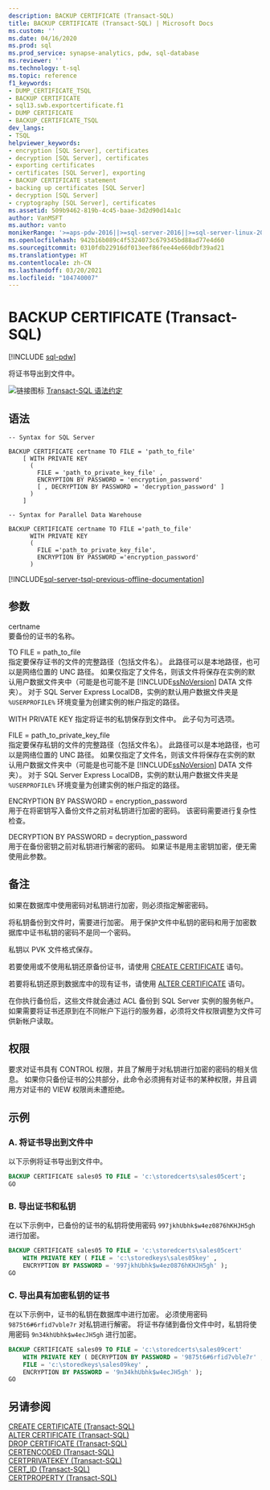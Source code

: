 ```yaml
---
description: BACKUP CERTIFICATE (Transact-SQL)
title: BACKUP CERTIFICATE (Transact-SQL) | Microsoft Docs
ms.custom: ''
ms.date: 04/16/2020
ms.prod: sql
ms.prod_service: synapse-analytics, pdw, sql-database
ms.reviewer: ''
ms.technology: t-sql
ms.topic: reference
f1_keywords:
- DUMP_CERTIFICATE_TSQL
- BACKUP CERTIFICATE
- sql13.swb.exportcertificate.f1
- DUMP CERTIFICATE
- BACKUP_CERTIFICATE_TSQL
dev_langs:
- TSQL
helpviewer_keywords:
- encryption [SQL Server], certificates
- decryption [SQL Server], certificates
- exporting certificates
- certificates [SQL Server], exporting
- BACKUP CERTIFICATE statement
- backing up certificates [SQL Server]
- decryption [SQL Server]
- cryptography [SQL Server], certificates
ms.assetid: 509b9462-819b-4c45-baae-3d2d90d14a1c
author: VanMSFT
ms.author: vanto
monikerRange: '>=aps-pdw-2016||>=sql-server-2016||>=sql-server-linux-2017'
ms.openlocfilehash: 942b16b089c4f5324073c679345bd88ad77e4d60
ms.sourcegitcommit: 0310fdb22916df013eef86fee44e660dbf39ad21
ms.translationtype: HT
ms.contentlocale: zh-CN
ms.lasthandoff: 03/20/2021
ms.locfileid: "104740007"
---
```

# <a name="backup-certificate-transact-sql"></a>BACKUP CERTIFICATE (Transact-SQL)
[!INCLUDE [sql-pdw](../../includes/applies-to-version/sql-pdw.md)]

  将证书导出到文件中。  
  
 ![链接图标](../../database-engine/configure-windows/media/topic-link.gif "“链接”图标") [Transact-SQL 语法约定](../../t-sql/language-elements/transact-sql-syntax-conventions-transact-sql.md)  
  
## <a name="syntax"></a>语法  
  
```syntaxsql
-- Syntax for SQL Server  
  
BACKUP CERTIFICATE certname TO FILE = 'path_to_file'  
    [ WITH PRIVATE KEY   
      (   
        FILE = 'path_to_private_key_file' ,  
        ENCRYPTION BY PASSWORD = 'encryption_password'   
        [ , DECRYPTION BY PASSWORD = 'decryption_password' ]   
      )   
    ]  
```  
  
   
```syntaxsql
-- Syntax for Parallel Data Warehouse  
  
BACKUP CERTIFICATE certname TO FILE ='path_to_file'  
      WITH PRIVATE KEY   
      (   
        FILE ='path_to_private_key_file',  
        ENCRYPTION BY PASSWORD ='encryption_password'   
      )   
```  
  
[!INCLUDE[sql-server-tsql-previous-offline-documentation](../../includes/sql-server-tsql-previous-offline-documentation.md)]

## <a name="arguments"></a>参数
 certname  
 要备份的证书的名称。

 TO FILE = path_to_file  
 指定要保存证书的文件的完整路径（包括文件名）。 此路径可以是本地路径，也可以是网络位置的 UNC 路径。 如果仅指定了文件名，则该文件将保存在实例的默认用户数据文件夹中（可能是也可能不是 [!INCLUDE[ssNoVersion](../../includes/ssnoversion-md.md)] DATA 文件夹）。 对于 SQL Server Express LocalDB，实例的默认用户数据文件夹是 `%USERPROFILE%` 环境变量为创建实例的帐户指定的路径。  

 WITH PRIVATE KEY 指定将证书的私钥保存到文件中。 此子句为可选项。

 FILE = path_to_private_key_file  
 指定要保存私钥的文件的完整路径（包括文件名）。 此路径可以是本地路径，也可以是网络位置的 UNC 路径。 如果仅指定了文件名，则该文件将保存在实例的默认用户数据文件夹中（可能是也可能不是 [!INCLUDE[ssNoVersion](../../includes/ssnoversion-md.md)] DATA 文件夹）。 对于 SQL Server Express LocalDB，实例的默认用户数据文件夹是 `%USERPROFILE%` 环境变量为创建实例的帐户指定的路径。  

 ENCRYPTION BY PASSWORD = encryption_password  
 用于在将密钥写入备份文件之前对私钥进行加密的密码。 该密码需要进行复杂性检查。  
  
 DECRYPTION BY PASSWORD = decryption_password  
 用于在备份密钥之前对私钥进行解密的密码。 如果证书是用主密钥加密，便无需使用此参数。 
  
## <a name="remarks"></a>备注  
 如果在数据库中使用密码对私钥进行加密，则必须指定解密密码。  
  
 将私钥备份到文件时，需要进行加密。 用于保护文件中私钥的密码和用于加密数据库中证书私钥的密码不是同一个密码。  

 私钥以 PVK 文件格式保存。

 若要使用或不使用私钥还原备份证书，请使用 [CREATE CERTIFICATE](../../t-sql/statements/create-certificate-transact-sql.md) 语句。
 
 若要将私钥还原到数据库中的现有证书，请使用 [ALTER CERTIFICATE](../../t-sql/statements/alter-certificate-transact-sql.md) 语句。
 
 在你执行备份后，这些文件就会通过 ACL 备份到 SQL Server 实例的服务帐户。 如果需要将证书还原到在不同帐户下运行的服务器，必须将文件权限调整为文件可供新帐户读取。 
  
## <a name="permissions"></a>权限  
 要求对证书具有 CONTROL 权限，并且了解用于对私钥进行加密的密码的相关信息。 如果你只备份证书的公共部分，此命令必须拥有对证书的某种权限，并且调用方对证书的 VIEW 权限尚未遭拒绝。  
  
## <a name="examples"></a>示例  
  
### <a name="a-exporting-a-certificate-to-a-file"></a>A. 将证书导出到文件中  
 以下示例将证书导出到文件中。  
  
```sql
BACKUP CERTIFICATE sales05 TO FILE = 'c:\storedcerts\sales05cert';  
GO  
```  
  
### <a name="b-exporting-a-certificate-and-a-private-key"></a>B. 导出证书和私钥  
 在以下示例中，已备份的证书的私钥将使用密码 `997jkhUbhk$w4ez0876hKHJH5gh` 进行加密。  
  
```sql
BACKUP CERTIFICATE sales05 TO FILE = 'c:\storedcerts\sales05cert'  
    WITH PRIVATE KEY ( FILE = 'c:\storedkeys\sales05key' ,   
    ENCRYPTION BY PASSWORD = '997jkhUbhk$w4ez0876hKHJH5gh' );  
GO  
```  
  
### <a name="c-exporting-a-certificate-that-has-an-encrypted-private-key"></a>C. 导出具有加密私钥的证书  
 在以下示例中，证书的私钥在数据库中进行加密。 必须使用密码 `9875t6#6rfid7vble7r` 对私钥进行解密。 将证书存储到备份文件中时，私钥将使用密码 `9n34khUbhk$w4ecJH5gh` 进行加密。  
  
```sql
BACKUP CERTIFICATE sales09 TO FILE = 'c:\storedcerts\sales09cert'   
    WITH PRIVATE KEY ( DECRYPTION BY PASSWORD = '9875t6#6rfid7vble7r' ,  
    FILE = 'c:\storedkeys\sales09key' ,   
    ENCRYPTION BY PASSWORD = '9n34khUbhk$w4ecJH5gh' );  
GO  
```  
  
## <a name="see-also"></a>另请参阅  
 [CREATE CERTIFICATE (Transact-SQL)](../../t-sql/statements/create-certificate-transact-sql.md)   
 [ALTER CERTIFICATE (Transact-SQL)](../../t-sql/statements/alter-certificate-transact-sql.md)   
 [DROP CERTIFICATE (Transact-SQL)](../../t-sql/statements/drop-certificate-transact-sql.md)  
 [CERTENCODED (Transact-SQL)](../../t-sql/functions/certencoded-transact-sql.md)  
 [CERTPRIVATEKEY (Transact-SQL)](../../t-sql/functions/certprivatekey-transact-sql.md)  
 [CERT_ID (Transact-SQL)](../../t-sql/functions/cert-id-transact-sql.md)  
 [CERTPROPERTY (Transact-SQL)](../../t-sql/functions/certproperty-transact-sql.md)  
  
  

